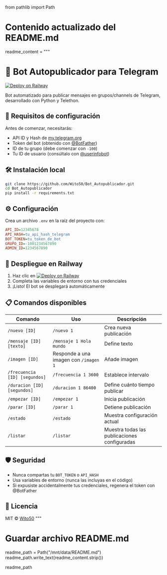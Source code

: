 
from pathlib import Path

# Contenido actualizado del README.md
readme_content = """
# 🤖 Bot Autopublicador para Telegram

[![Deploy on Railway](https://railway.app/button.svg)](https://railway.app/new/template?template=https://github.com/Wito50/Bot_Autopublicador)

Bot automatizado para publicar mensajes en grupos/channels de Telegram, desarrollado con Python y Telethon.

## 🔐 Requisitos de configuración
Antes de comenzar, necesitarás:
- API ID y Hash de [my.telegram.org](https://my.telegram.org/auth)
- Token del bot (obtenido con [@BotFather](https://t.me/BotFather))
- ID de tu grupo (debe comenzar con `-100`)
- Tu ID de usuario (consúltalo con [@userinfobot](https://t.me/userinfobot))

## 🛠 Instalación local
```bash
git clone https://github.com/Wito50/Bot_Autopublicador.git
cd Bot_Autopublicador
pip install -r requirements.txt
```

## ⚙ Configuración
Crea un archivo `.env` en la raíz del proyecto con:
```ini
API_ID=12345678
API_HASH=tu_api_hash_telegram
BOT_TOKEN=tu_token_de_bot
GRUPO_ID=-1001234567890
ADMIN_ID=1234567890
```

## 🚀 Despliegue en Railway
1. Haz clic en [![Deploy on Railway](https://railway.app/button.svg)](https://railway.app/new/template?template=https://github.com/Wito50/Bot_Autopublicador)
2. Completa las variables de entorno con tus credenciales
3. ¡Listo! El bot se desplegará automáticamente

## 📋 Comandos disponibles
| Comando | Uso | Descripción |
|---------|-----|-------------|
| `/nuevo [ID]` | `/nuevo 1` | Crea nueva publicación |
| `/mensaje [ID] [texto]` | `/mensaje 1 Hola mundo` | Define texto |
| `/imagen [ID]` | Responde a una imagen con `/imagen 1` | Añade imagen |
| `/frecuencia [ID] [segundos]` | `/frecuencia 1 3600` | Establece intervalo |
| `/duracion [ID] [segundos]` | `/duracion 1 86400` | Define cuánto tiempo publicar |
| `/empezar [ID]` | `/empezar 1` | Inicia publicación |
| `/parar [ID]` | `/parar 1` | Detiene publicación |
| `/estado` | `/estado` | Muestra configuración actual |
| `/listar` | `/listar` | Muestra todas las publicaciones configuradas |

## 🛡 Seguridad
- Nunca compartas tu `BOT_TOKEN` o `API_HASH`
- Usa variables de entorno (nunca las incluyas en el código)
- Si expusiste accidentalmente tus credenciales, regenera el token con @BotFather

## 📄 Licencia
MIT © [Wito50](https://github.com/Wito50)
"""

# Guardar archivo README.md
readme_path = Path("/mnt/data/README.md")
readme_path.write_text(readme_content.strip())

readme_path
